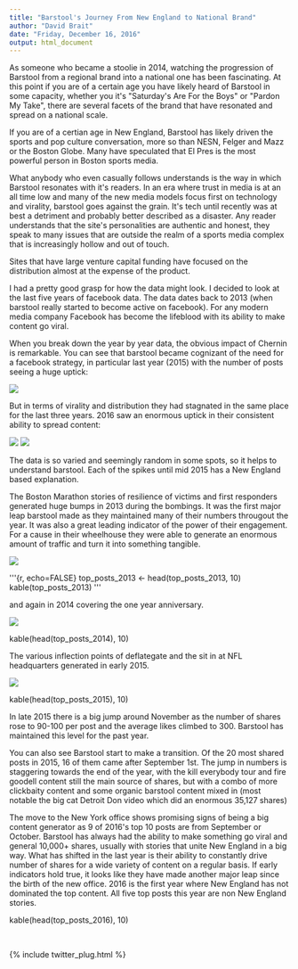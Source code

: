 ```yaml
---
title: "Barstool's Journey From New England to National Brand"
author: "David Brait"
date: "Friday, December 16, 2016"
output: html_document
---
```


As someone who became a stoolie in 2014, watching the progression of Barstool from a regional brand into a national one has been fascinating.  At this point if you are of a certain age you have likely heard of Barstool in some capacity, whether you it's "Saturday's Are For the Boys" or "Pardon My Take", there are several facets of the brand that have resonated and spread on a national scale.

If you are of a certian age in New England, Barstool has likely driven the sports and pop culture conversation, more so than NESN, Felger and Mazz or the Boston Globe.  Many have speculated that El Pres is the most powerful person in Boston sports media.

What anybody who even casually follows understands is the way in which Barstool resonates with it's readers.  In an era where trust in media is at an all time low and many of the new media models focus first on technology and virality, barstool goes against the grain.  It's tech until recently was at best a detriment and probably better described as a disaster.  Any reader understands that the site's personalities are authentic and honest, they speak to many issues that are outside the realm of a sports media complex that is increasingly hollow and out of touch.

Sites that have large venture capital funding have focused on the distribution almost at the expense of the product.  

I had a pretty good grasp for how the data might look.  I decided to look at the last five years of facebook data.  The data dates back to 2013 (when barstool really started to become active on facebook).  For any modern media company Facebook has become the lifeblood with its ability to make content go viral. 

When you break down the year by year data, the obvious impact of Chernin is remarkable.  You can see that barstool became cognizant of the need for a facebook strategy, in particular last year (2015) with the number of posts seeing a huge uptick:

<img src="img/num_posts_year.png">

But in terms of virality and distribution they had stagnated in the same place for the last three years.  2016 saw an enormous uptick in their consistent ability to spread content:

<img src="img/avg_shares_year.png">
<img src="img/med_shares_year.png">

The data is so varied and seemingly random in some spots, so it helps to understand barstool.  Each of the spikes until mid 2015 has a New England based explanation.  

The Boston Marathon stories of resilience of victims and first responders generated huge bumps in 2013 during the bombings.  It was the first major leap barstool made as they maintained many of their numbers througout the year.  It was also a great leading indicator of the power of their engagement.  For a cause in their wheelhouse they were able to generate an enormous amount of traffic and turn it into something tangible.

<img src="img/avg_shares_2013.png">

'''{r, echo=FALSE}
top_posts_2013 <- head(top_posts_2013, 10)
kable(top_posts_2013)
'''

and again in 2014 covering the one year anniversary. 

<img src="img/avg_shares_2014.png">

kable(head(top_posts_2014), 10)

The various inflection points of deflategate and the sit in at NFL headquarters generated in early 2015.

<img src="img/avg_shares_2015.png">

kable(head(top_posts_2015), 10)

In late 2015 there is a big jump around November as the number of shares rose to 90-100 per post and the average likes climbed to 300.  Barstool has maintained this level for the past year.

You can also see Barstool start to make a transition.  Of the 20 most shared posts in 2015, 16 of them came after September 1st.  The jump in numbers is staggering towards the end of the year, with the kill everybody tour and fire goodell content still the main source of shares, but with a combo of more clickbaity content and some organic barstool content mixed in (most notable the big cat Detroit Don video which did an enormous 35,127 shares)

The move to the New York office shows promising signs of being a big content generator as 9 of 2016's top 10 posts are from September or October.  Barstool has always had the ability to make something go viral and general 10,000+ shares, usually with stories that unite New England in a big way.  What has shifted in the last year is their ability to constantly drive number of shares for a wide variety of content on a regular basis.  If early indicators hold true, it looks like they have made another major leap since the birth of the new office.  2016 is the first year where New England has not dominated the top content.  All five top posts this year are non New England stories.

kable(head(top_posts_2016), 10)


&nbsp;

{% include twitter_plug.html %}
